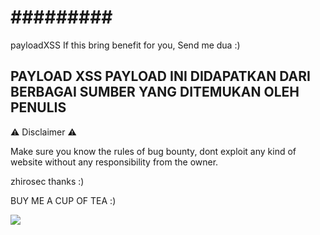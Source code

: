 
<h1>#########</h1>
payloadXSS
If this bring benefit for you, Send me dua :)

PAYLOAD XSS 
PAYLOAD INI DIDAPATKAN DARI BERBAGAI SUMBER YANG DITEMUKAN OLEH PENULIS
-----------------------------------------------------------------------

⚠️ Disclaimer ⚠️

Make sure you know the rules of bug bounty,
dont exploit any kind of website without any responsibility from the owner.

zhirosec
thanks :)

BUY ME A CUP OF TEA :)

<a href="https://paypal.me/zhirone?country.x=ID&locale.x=en_US"><img src="https://img.icons8.com/color/48/000000/paypal.png"/></a>
